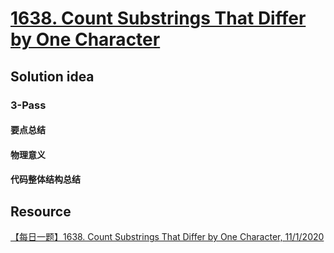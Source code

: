 # [1638. Count Substrings That Differ by One Character](https://leetcode.com/problems/count-substrings-that-differ-by-one-character/description/)

## Solution idea

### 3-Pass

#### 要点总结

#### 物理意义

#### 代码整体结构总结


## Resource
[【每日一题】1638. Count Substrings That Differ by One Character, 11/1/2020](https://www.youtube.com/watch?v=PlnhYLLnL9c&ab_channel=HuifengGuan)